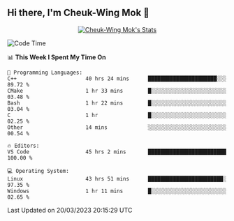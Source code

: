 ## Hi there, I'm Cheuk-Wing Mok 👋

<!--
**mozro0327/mozro0327** is a ✨ _special_ ✨ repository because its `README.md` (this file) appears on your GitHub profile.

Here are some ideas to get you started:

- 🔭 I’m currently working on ...
- 🌱 I’m currently learning ...
- 👯 I’m looking to collaborate on ...
- 🤔 I’m looking for help with ...
- 💬 Ask me about ...
- 📫 How to reach me: ...
- 😄 Pronouns: ...
- ⚡ Fun fact: ...
-->

<p align="center">
  <a href="https://github.com/mozro0327" class="rich-diff-level-one">
    <img src="https://github-readme-stats.vercel.app/api?username=mozro0327&title_color=333&text_color=777" alt="Cheuk-Wing Mok's Stats" >
    <!-- &hide=issues
    <img src="https://github-readme-stats.vercel.app/api?username=mozro0327&hide=issues&title_color=333&text_color=777" alt="Cheuk-Wing Mok's Stats" >
    -->
  </a>
</p>

<!--START_SECTION:waka-->
![Code Time](http://img.shields.io/badge/Code%20Time-1%2C305%20hrs%204%20mins-blue)

📊 **This Week I Spent My Time On** 

```text
💬 Programming Languages: 
C++                      40 hrs 24 mins      ██████████████████████░░░   89.72 % 
CMake                    1 hr 33 mins        █░░░░░░░░░░░░░░░░░░░░░░░░   03.48 % 
Bash                     1 hr 22 mins        █░░░░░░░░░░░░░░░░░░░░░░░░   03.04 % 
C                        1 hr                █░░░░░░░░░░░░░░░░░░░░░░░░   02.25 % 
Other                    14 mins             ░░░░░░░░░░░░░░░░░░░░░░░░░   00.54 % 

🔥 Editors: 
VS Code                  45 hrs 2 mins       █████████████████████████   100.00 % 

💻 Operating System: 
Linux                    43 hrs 51 mins      ████████████████████████░   97.35 % 
Windows                  1 hr 11 mins        █░░░░░░░░░░░░░░░░░░░░░░░░   02.65 % 
```


 Last Updated on 20/03/2023 20:15:29 UTC
<!--END_SECTION:waka-->
